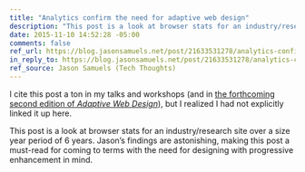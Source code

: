 ```yaml
---
title: "Analytics confirm the need for adaptive web design"
description: "This post is a look at browser stats for an industry/research site over a size year period of 6 years. Jason’s findings are astonishing, making this post a must-read for coming to terms with the need for designing with progressive enhancement in mind."
date: 2015-11-10 14:52:28 -05:00
comments: false
ref_url: https://blog.jasonsamuels.net/post/21633531278/analytics-confirm-the-need-for-adaptive-web-design
in_reply_to: https://blog.jasonsamuels.net/post/21633531278/analytics-confirm-the-need-for-adaptive-web-design
ref_source: Jason Samuels (Tech Thoughts)
---
```


I cite this post a ton in my talks and workshops (and in [the forthcoming second edition of <cite>Adaptive Web Design</cite>](https://adaptivewebdesign.info/2nd-edition/)), but I realized I had not explicitly linked it up here.

This post is a look at browser stats for an industry/research site over a size year period of 6 years. Jason’s findings are astonishing, making this post a must-read for coming to terms with the need for designing with progressive enhancement in mind.